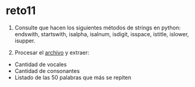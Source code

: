 # reto11

1. Consulte que hacen los siguientes métodos de strings en python: endswith, startswith, isalpha, isalnum, isdigit, isspace, istitle, islower, isupper.

2. Procesar el <a href="https://www.py4e.com/code3/mbox.txt">archivo</a> y extraer:
 - Cantidad de vocales
 - Cantidad de consonantes
 - Listado de las 50 palabras que más se repiten
